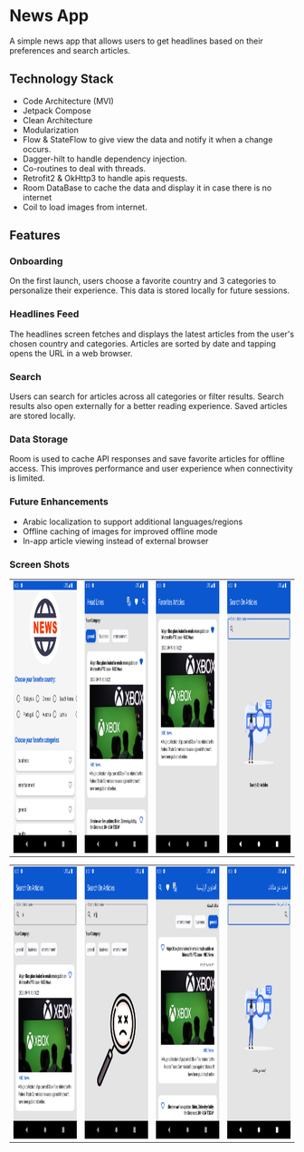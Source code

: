 # News App

A simple news app that allows users to get headlines based on their preferences and search articles.

## Technology Stack


- Code Architecture (MVI)
- Jetpack Compose
- Clean Architecture
- Modularization
- Flow & StateFlow to give view the data and notify it when a change occurs.
- Dagger-hilt to handle dependency injection.
- Co-routines to deal with threads.
- Retrofit2 & OkHttp3 to handle apis requests.
- Room DataBase to cache the data and display it in case there is no internet
- Coil to load images from internet.

## Features

### Onboarding

On the first launch, users choose a favorite country and 3 categories to personalize their experience. This data is stored locally for future sessions.

### Headlines Feed 

The headlines screen fetches and displays the latest articles from the user's chosen country and categories. Articles are sorted by date and tapping opens the URL in a web browser.

### Search

Users can search for articles across all categories or filter results. Search results also open externally for a better reading experience. Saved articles are stored locally.  

### Data Storage

Room is used to cache API responses and save favorite articles for offline access. This improves performance and user experience when connectivity is limited.

### Future Enhancements

- Arabic localization to support additional languages/regions
- Offline caching of images for improved offline mode
- In-app article viewing instead of external browser

### Screen Shots

<table>
  <tr>
    <td><img src="https://github.com/ahmedelbagory332/News-App/blob/master/screenShots/1.png" width=270 height=480></td>
    <td><img src="https://github.com/ahmedelbagory332/News-App/blob/master/screenShots/2.png" width=270 height=480></td>
    <td><img src="https://github.com/ahmedelbagory332/News-App/blob/master/screenShots/3.png" width=270 height=480></td>
    <td><img src="https://github.com/ahmedelbagory332/News-App/blob/master/screenShots/4.png" width=270 height=480></td>
  </tr>
 </table>
 <table>
  <tr>
    <td><img src="https://github.com/ahmedelbagory332/News-App/blob/master/screenShots/5.png" width=270 height=480></td>
    <td><img src="https://github.com/ahmedelbagory332/News-App/blob/master/screenShots/6.png" width=270 height=480></td>
    <td><img src="https://github.com/ahmedelbagory332/News-App/blob/master/screenShots/7.png" width=270 height=480></td>
    <td><img src="https://github.com/ahmedelbagory332/News-App/blob/master/screenShots/8.png" width=270 height=480></td>
  </tr>
 </table>
 


